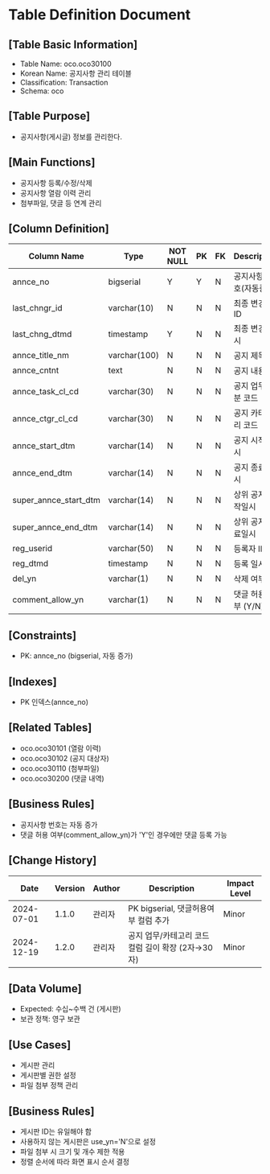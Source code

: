 # Table Definition Document

## [Table Basic Information]
- Table Name: oco.oco30100
- Korean Name: 공지사항 관리 테이블
- Classification: Transaction
- Schema: oco

## [Table Purpose]
- 공지사항(게시글) 정보를 관리한다.

## [Main Functions]
- 공지사항 등록/수정/삭제
- 공지사항 열람 이력 관리
- 첨부파일, 댓글 등 연계 관리

## [Column Definition]
| Column Name         | Type        | NOT NULL | PK | FK | Description                |
|--------------------|-------------|----------|----|----|----------------------------|
| annce_no           | bigserial   | Y        | Y  | N  | 공지사항 번호(자동증가)     |
| last_chngr_id      | varchar(10) | N        | N  | N  | 최종 변경자 ID             |
| last_chng_dtmd     | timestamp   | Y        | N  | N  | 최종 변경 일시             |
| annce_title_nm     | varchar(100)| N        | N  | N  | 공지 제목                  |
| annce_cntnt        | text        | N        | N  | N  | 공지 내용                  |
| annce_task_cl_cd   | varchar(30) | N        | N  | N  | 공지 업무 구분 코드         |
| annce_ctgr_cl_cd   | varchar(30) | N        | N  | N  | 공지 카테고리 코드          |
| annce_start_dtm    | varchar(14) | N        | N  | N  | 공지 시작일시               |
| annce_end_dtm      | varchar(14) | N        | N  | N  | 공지 종료일시               |
| super_annce_start_dtm | varchar(14) | N     | N  | N  | 상위 공지 시작일시          |
| super_annce_end_dtm   | varchar(14) | N     | N  | N  | 상위 공지 종료일시          |
| reg_userid         | varchar(50) | N        | N  | N  | 등록자 ID                   |
| reg_dtmd           | timestamp   | N        | N  | N  | 등록 일시                   |
| del_yn             | varchar(1)  | N        | N  | N  | 삭제 여부                   |
| comment_allow_yn   | varchar(1)  | N        | N  | N  | 댓글 허용 여부 (Y/N)         |

## [Constraints]
- PK: annce_no (bigserial, 자동 증가)

## [Indexes]
- PK 인덱스(annce_no)

## [Related Tables]
- oco.oco30101 (열람 이력)
- oco.oco30102 (공지 대상자)
- oco.oco30110 (첨부파일)
- oco.oco30200 (댓글 내역)

## [Business Rules]
- 공지사항 번호는 자동 증가
- 댓글 허용 여부(comment_allow_yn)가 'Y'인 경우에만 댓글 등록 가능

## [Change History]
| Date       | Version | Author | Description                        | Impact Level |
|------------|---------|--------|------------------------------------|--------------|
| 2024-07-01 | 1.1.0   | 관리자 | PK bigserial, 댓글허용여부 컬럼 추가 | Minor        |
| 2024-12-19 | 1.2.0   | 관리자 | 공지 업무/카테고리 코드 컬럼 길이 확장 (2자→30자) | Minor        |

## [Data Volume]
- Expected: 수십~수백 건 (게시판)
- 보관 정책: 영구 보관

## [Use Cases]
- 게시판 관리
- 게시판별 권한 설정
- 파일 첨부 정책 관리

## [Business Rules]
- 게시판 ID는 유일해야 함
- 사용하지 않는 게시판은 use_yn='N'으로 설정
- 파일 첨부 시 크기 및 개수 제한 적용
- 정렬 순서에 따라 화면 표시 순서 결정 